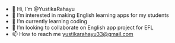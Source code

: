 - 👋 Hi, I’m @YustikaRahayu
- 👀 I’m interested in making English learning apps for my students
- 🌱 I’m currently learning coding
- 💞️ I’m looking to collaborate on English app project for EFL
- 📫 How to reach me yustikarahayu33@gmail.com 

<!---
YustikaRahayu/YustikaRahayu is a ✨ special ✨ repository because its `README.md` (this file) appears on your GitHub profile.
You can click the Preview link to take a look at your changes.
--->
